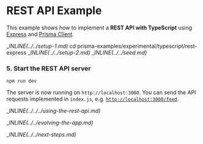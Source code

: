 # REST API Example

This example shows how to implement a **REST API with TypeScript** using [Express](https://expressjs.com/) and [Prisma Client](https://github.com/prisma/prisma2/blob/master/docs/prisma-client-js/api.md).

__INLINE(../../_setup-1.md)__
cd prisma-examples/experimental/typescript/rest-express
__INLINE(../../_setup-2.md)__
__INLINE(../../_seed.md)__

### 5. Start the REST API server

```
npm run dev
```

The server is now running on `http://localhost:3000`. You can send the API requests implemented in `index.js`, e.g. [`http://localhost:3000/feed`](http://localhost:3000/feed).

__INLINE(../../../_using-the-rest-api.md)__

__INLINE(../../_evolving-the-app.md)__

__INLINE(../../_next-steps.md)__
